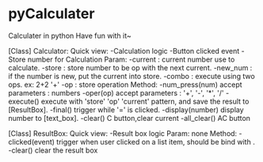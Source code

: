 # pyCalculater
Calculater in python
Have fun with it~

[Class] Calculator:
  Quick view:
    -Calculation logic
    -Button clicked event
    -Store number for Calculation
  Param:
    -current : current number use to calculate.
    -store   : store number to be op with the next current.
    -new_num : if the number is new, put the current into store.
    -combo   : execute using two ops. ex: 2+2 '+'
    -op      : store operation
  Method:
    -num_press(num)
      accept parameters : numbers
    -oper(op)
      accept parameters : '+', '-', '\*', '/'
    -execute()
      execute with 'store' 'op' 'current' pattern, and save the result to [ResultBox].
    -final()
      trigger while '=' is clicked.
    -display(number)
      display number to [text_box].
    -clear()
      C button,clear current
    -all_clear()
      AC button

[Class] ResultBox:
  Quick view:
    -Result box logic
  Param:
    none
  Method:
    -clicked(event)
      trigger when user clicked on a list item, should be bind with <ButtonRelease-1>.
    -clear()
      clear the result box
